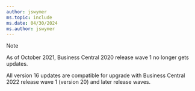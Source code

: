 ```yaml
---
author: jswymer
ms.topic: include
ms.date: 04/30/2024
ms.author: jswymer
---
```

> [!NOTE]
> As of October 2021, Business Central 2020 release wave 1 no longer gets updates.
>
> All version 16 updates are compatible for upgrade with Business Central 2022 release wave 1 (version 20) and later release waves.
